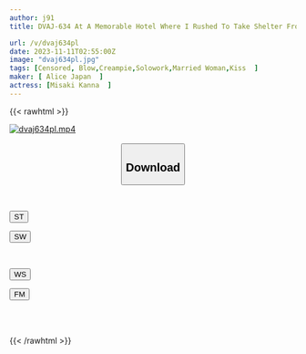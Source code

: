 ```yaml
---
author: j91
title: DVAJ-634 At A Memorable Hotel Where I Rushed To Take Shelter From The Rain...My Wife, Who Had Been Without Sex For A Long Time, Became So Wet That She Became So Lustrous And With Renewed Passion, We Returned To Being Lovers And Had Sex All Night Long Kanna Misaki

url: /v/dvaj634pl
date: 2023-11-11T02:55:00Z
image: "dvaj634pl.jpg"
tags: [Censored, Blow,Creampie,Solowork,Married Woman,Kiss	]
maker: [ Alice Japan  ]
actress: [Misaki Kanna  ]
---
```



{{< rawhtml >}}

<div class="video" data-videoid="OdO1oXjpe0SZZ7Y">
    <a href="javascript:;">
        <img src="https://my.j91.asia/v/dvaj634pl/dvaj634pl.jpg" width="WIDTH" height="HEIGHT" alt="dvaj634pl.mp4" loading="lazy">
    </a>
</div>

<script type="text/javascript" src="https://j91.asia/asset/on-demand-st.js"></script>

<br>
  <link rel="stylesheet" href="https://j91.asia/asset/bs5.css">
  
  <center>
  <button class="btn btn-primary" type="button" data-bs-toggle="collapse" data-bs-target=".multi-collapse" aria-expanded="false" aria-controls="multiCollapseExample1 multiCollapseExample2"><h2>Download</h2></button></center>
</p>
<div class="row">
  <div class="col">
    <div class="collapse multi-collapse" id="multiCollapseExample1">
      <div class="card card-body">
	      	      <br>
<div class="buttons">  
<p><a href="https://streamtape.to/v/OdO1oXjpe0SZZ7Y" target="_blank"><button class="btn-hover color-3"><i class="fa fa-download"></i> ST</button></a></p>
<p><a href="https://sfastwish.com/b78jndbw72pd" target="_blank"><button class="btn-hover color-2"><i class="fa fa-download"></i> SW</button></a></p></div>
    </div>
  </div>
</div>
  <div class="col">
    <div class="collapse multi-collapse" id="multiCollapseExample2">
      <div class="card card-body">
	      <br>
<div class="buttons">
<p><a href="javascript:;" target="_blank"><button class="btn-hover color-9"><i class="fa fa-download"></i> WS</button></a></p>
<p><a href="javascript:;" target="_blank"><button class="btn-hover color-8"><i class="fa fa-download"></i> FM</button></a></p></div>
<br><br>
      </div>
    </div>
  </div>
</div>

{{< /rawhtml >}}
